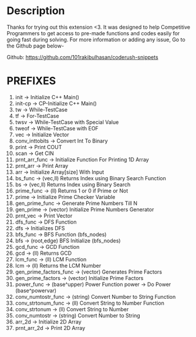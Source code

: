# Description
Thanks for trying out this extension <3. It was designed to help Competitive Programmers to get access to pre-made functions and codes easily for going fast during solving.
For more information or adding any issue, Go to the Github page below-

Github: https://github.com/101rakibulhasan/coderush-snippets

# PREFIXES
1. init -> Initialize C++ Main()
2. init-cp -> CP-Initialize C++ Main()
3. tw -> While-TestCase
4. tf -> For-TestCase
5. twsv -> While-TestCase with Special Value
6. tweof -> While-TestCase with EOF
7. vec -> Initialize Vector
8. conv_inttobits -> Convert Int To Binary
9. print -> Print COUT
10. scan -> Get CIN
11. prnt_arr_func -> Initialize Function For Printing 1D Array
12. prnt_arr -> Print Array
13. arr -> Initialize Array[size] With Input
14. bs_func -> (vec,ll) Returns Index using Binary Search Function
15. bs -> (vec,ll) Returns Index using Binary Search
16. prime_func -> (ll) Returns 1 or 0 if Prime or Not
17. prime -> Initialize Prime Checker Variable
18. gen_prime_func -> Generate Prime Numbers Till N
19. gen_prime -> (vector) Initialize Prime Numbers Generator
20. prnt_vec -> Print Vector
21. dfs_func -> DFS Function
22. dfs -> Initializes DFS
23. bfs_func -> BFS Function (bfs_nodes)
24. bfs -> (root,edge) BFS Initialize (bfs_nodes)
25. gcd_func -> GCD Function
26. gcd -> (ll) Returns GCD
27. lcm_func -> (ll) LCM Function
28. lcm -> (ll) Returns the LCM Number
29. gen_prime_factors_func -> (vector) Generates Prime Factors
30. gen_prime_factors -> (vector) Initialize Prime Factors
31. power_func -> (base^upper) Power Function
power -> Do Power (base^powervar)
32. conv_numtostr_func -> (string) Convert Number to String Function
33. conv_strtonum_func -> (ll) Convert String to Number Function
34. conv_strtonum -> (ll) Convert String to Number
35. conv_numtostr -> (string) Convert Number to String
36. arr_2d -> Initialize 2D Array
37. prnt_arr_2d -> Print 2D Array
